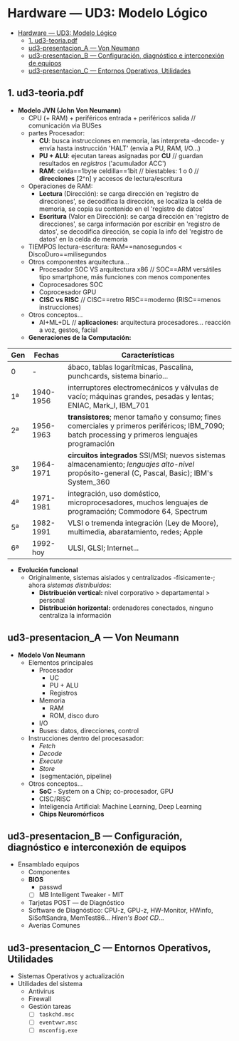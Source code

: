 # Hardware — UD3: Modelo Lógico

- [Hardware — UD3: Modelo Lógico](#hardware--ud3-modelo-lógico)
  - [1. ud3-teoria.pdf](#1-ud3-teoriapdf)
  - [ud3-presentacion\_A — Von Neumann](#ud3-presentacion_a--von-neumann)
  - [ud3-presentacion\_B — Configuración, diagnóstico e interconexión de equipos](#ud3-presentacion_b--configuración-diagnóstico-e-interconexión-de-equipos)
  - [ud3-presentacion\_C — Entornos Operativos, Utilidades](#ud3-presentacion_c--entornos-operativos-utilidades)



## 1. ud3-teoria.pdf

- **Modelo JVN (John Von Neumann)**
  - CPU (+ RAM) + periféricos entrada + periféricos salida // comunicación via BUSes
  - partes Procesador:
    - **CU**: busca instrucciones en memoria, las interpreta -decode- y envía hasta instrucción 'HALT' (envía a PU, RAM, I/O...)
    - **PU + ALU**: ejecutan tareas asignadas por **CU** // guardan resultados en *registros* ('acumulador ACC')
    - **RAM**: celda==1byte celdilla==1bit // biestables: 1 o 0 // **direcciones** [2^n] y accesos de lectura/escritura
  - Operaciones de RAM:
    - **Lectura** (Dirección): se carga dirección en 'registro de direcciones', se decodifica la dirección, se localiza la celda de memoria, se copia su contenido en el 'registro de datos'
    - **Escritura** (Valor en Dirección): se carga dirección en 'registro de direcciones', se carga información por escribir en 'registro de datos', se decodifica dirección, se copia la info del 'registro de datos' en la celda de memoria
  - TIEMPOS lectura-escritura: RAM==nanosegundos < DiscoDuro==milisegundos
  - Otros componentes arquitectura...
    - Procesador SOC VS arquitectura x86 // SOC==ARM versátiles tipo smartphone, más funciones con menos componentes
    - Coprocesadores SOC
    - Coprocesador GPU
    - **CISC vs RISC** // CISC==retro RISC==moderno (RISC==menos instrucciones)
  - Otros conceptos...
    - AI+ML+DL // **aplicaciones:** arquitectura procesadores... reacción a voz, gestos, facial
  - **Generaciones de la Computación:**

| Gen | Fechas    | Características
| --- | ---       | ---
| 0   | -         | ábaco, tablas logarítmicas, Pascalina, punchcards, sistema binario...
| 1ª  | 1940-1956 | interruptores electromecánicos y válvulas de vacío; máquinas grandes, pesadas y lentas; ENIAC, Mark_I, IBM_701
| 2ª  | 1956-1963 | **transistores**; menor tamaño y consumo; fines comerciales y primeros periféricos; IBM_7090; batch processing y primeros lenguajes programación
| 3ª  | 1964-1971 | **circuitos integrados** SSI/MSI; nuevos sistemas almacenamiento; *lenguajes alto-nivel* propósito-general (C, Pascal, Basic); IBM's System_360
| 4ª  | 1971-1981 | integración, uso doméstico, microprocesadores, muchos lenguajes de programación; Commodore 64, Spectrum
| 5ª  | 1982-1991 | VLSI o tremenda integración (Ley de Moore), multimedia, abaratamiento, redes; Apple
| 6ª  | 1992-hoy  | ULSI, GLSI; Internet...


- **Evolución funcional**
  - Originalmente, sistemas aislados y centralizados -físicamente-; ahora *sistemas distribuidos*:
    - **Distribución vertical:** nivel corporativo > departamental > personal
    - **Distribución horizontal:** ordenadores conectados, ninguno centraliza la información


## ud3-presentacion_A — Von Neumann

- **Modelo Von Neumann**
  - Elementos principales
    - Procesador
      - UC
      - PU + ALU
      - Registros
    - Memoria
      - RAM
      - ROM, disco duro
    - I/O
    - Buses: datos, direcciones, control
  - Instrucciones dentro del procesasador:
    - *Fetch*
    - *Decode*
    - *Execute*
    - *Store*
    - (segmentación, pipeline)
  - Otros conceptos...
    - **SoC** - System on a Chip; co-procesador, GPU
    - CISC/RISC
    - Inteligencia Artificial: Machine Learning, Deep Learning
    - **Chips Neuromórficos**


## ud3-presentacion_B — Configuración, diagnóstico e interconexión de equipos

- Ensamblado equipos
  - Componentes
  - **BIOS**
    - passwd
    - [ ] MB Intelligent Tweaker - MIT 
  - Tarjetas POST — de Diagnóstico
  - Software de Diagnóstico: CPU-z, GPU-z, HW-Monitor, HWinfo, SiSoftSandra, MemTest86... *Hiren's Boot CD*...
  - Averías Comunes

## ud3-presentacion_C — Entornos Operativos, Utilidades

- Sistemas Operativos y actualización
- Utilidades del sistema
  - Antivirus
  - Firewall
  - Gestión tareas
    - [ ] `taskchd.msc`
    - [ ] `eventvwr.msc`
    - [ ] `msconfig.exe`